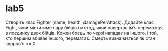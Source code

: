 # lab5


Створіть клас Fighter (name, health, damagePerAttack). Додайте клас Fight, який міститиме пару бійців і метод, який повертає ім’я переможця 
в поєдинку двох бійців. Кожен боєць по черзі нападає на іншого, і той, хто першим вбиває іншого, перемагає. Смерть визначається як стан здоров'я <= 0.

